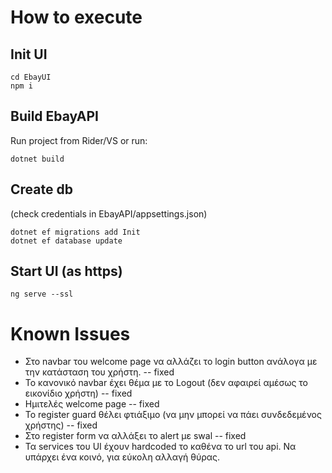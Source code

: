 # How to execute

## Init UI
    cd EbayUI
    npm i

## Build EbayAPI
Run project from Rider/VS or run:

    dotnet build

## Create db 
(check credentials in EbayAPI/appsettings.json)  
    
    dotnet ef migrations add Init
    dotnet ef database update

## Start UI (as https)
    ng serve --ssl





# Known Issues

* Στο navbar του welcome page να αλλάζει το login button ανάλογα με την κατάσταση του χρήστη. -- fixed
* Το κανονικό navbar έχει θέμα με το Logout (δεν αφαιρεί αμέσως το εικονίδιο χρήστη) -- fixed
* Ημιτελές welcome page -- fixed
* Το register guard θέλει φτιάξιμο (να μην μπορεί να πάει συνδεδεμένος χρήστης) -- fixed
* Στο register form να αλλάξει το alert με swal -- fixed
* Τα services του UI έχουν hardcoded το καθένα το url του api. Να υπάρχει ένα κοινό, για εύκολη αλλαγή θύρας.
